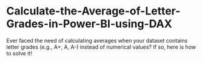# Calculate-the-Average-of-Letter-Grades-in-Power-BI-using-DAX
Ever faced the need of calculating averages when your dataset contains letter grades (e.g., A+, A, A-) instead of numerical values? If so, here is how to solve it!
